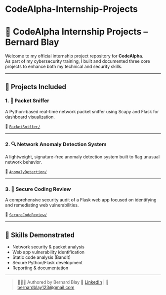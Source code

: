 # CodeAlpha-Internship-Projects
# 💼 CodeAlpha Internship Projects – Bernard Blay

Welcome to my official internship project repository for **CodeAlpha**.  
As part of my cybersecurity training, I built and documented three core projects to enhance both my technical and security skills.

---

## 🚀 Projects Included

### 1. 📡 Packet Sniffer
A Python-based real-time network packet sniffer using Scapy and Flask for dashboard visualization.

🔗 [`PacketSniffer/`](./PacketSniffer)

---

### 2. 🔍 Network Anomaly Detection System
A lightweight, signature-free anomaly detection system built to flag unusual network behavior.

🔗 [`AnomalyDetection/`](./AnomalyDetection)

---

### 3. 🔐 Secure Coding Review
A comprehensive security audit of a Flask web app focused on identifying and remediating web vulnerabilities.

🔗 [`SecureCodeReview/`](./SecureCodeReview)

---

## 🧠 Skills Demonstrated

- Network security & packet analysis
- Web app vulnerability identification
- Static code analysis (Bandit)
- Secure Python/Flask development
- Reporting & documentation

---

> 👨🏽‍💻 Authored by Bernard Blay 
> 🔗 [LinkedIn](http://linkedin.com/in/bernard-blay-a65981317) | 📧 bernardblay123@gmail.com

